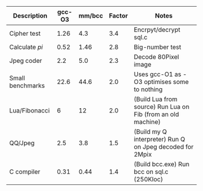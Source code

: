 Description | gcc-O3 | mm/bcc | Factor | Notes
--- | --- | --- | --- | ---
Cipher test      | 1.26   | 4.3  | 3.4 | Encrpyt/decrypt sql.c
Calculate *pi*   |  0.52 | 1.46 | 2.8 | Big-number test
Jpeg coder       | 2.2   | 5.0  | 2.3  | Decode 80Pixel image
Small benchmarks | 22.6 | 44.6 | 2.0 | Uses gcc-O1 as -O3 optimises some to nothing
Lua/Fibonacci    | 6     | 12   | 2.0  | (Build Lua from source) Run Lua on Fib (from an old machine)
QQ/Jpeg          | 2.5    | 3.8 | 1.5  | (Build my Q interpreter) Run Q on Jpeg decoded for 2Mpix
C compiler       | 0.31   | 0.44 | 1.4 | (Build bcc.exe) Run bcc on sql.c (250Kloc)

